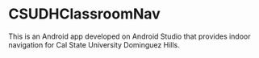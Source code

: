 # CSUDHClassroomNav
This is an Android app developed on Android Studio that provides indoor navigation for Cal State University Dominguez Hills.
